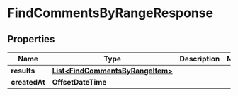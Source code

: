 

# FindCommentsByRangeResponse


## Properties

| Name | Type | Description | Notes |
|------------ | ------------- | ------------- | -------------|
|**results** | [**List&lt;FindCommentsByRangeItem&gt;**](FindCommentsByRangeItem.md) |  |  |
|**createdAt** | **OffsetDateTime** |  |  |



